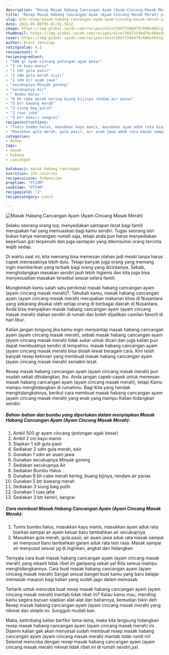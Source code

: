 ```yaml
---
description: "Resep Masak Habang Cancangan Ayam (Ayam Cincang Masak Merah) yang lezat Untuk Jualan"
title: "Resep Masak Habang Cancangan Ayam (Ayam Cincang Masak Merah) yang lezat Untuk Jualan"
slug: 634-resep-masak-habang-cancangan-ayam-ayam-cincang-masak-merah-yang-lezat-untuk-jualan
date: 2021-05-06T05:41:01.561Z
image: https://img-global.cpcdn.com/recipes/41ce72697259bd79/680x482cq70/masak-habang-cancangan-ayam-ayam-cincang-masak-merah-foto-resep-utama.jpg
thumbnail: https://img-global.cpcdn.com/recipes/41ce72697259bd79/680x482cq70/masak-habang-cancangan-ayam-ayam-cincang-masak-merah-foto-resep-utama.jpg
cover: https://img-global.cpcdn.com/recipes/41ce72697259bd79/680x482cq70/masak-habang-cancangan-ayam-ayam-cincang-masak-merah-foto-resep-utama.jpg
author: Brent Jennings
ratingvalue: 4.3
reviewcount: 9
recipeingredient:
- "500 gr ayam cincang potongan agak besar"
- "2 cm kayu manis"
- "1 sdt gula pasir"
- "2 sdm gula merah sisir"
- "1 sdm air asam jawa"
- "secukupnya Minyak goreng"
- "secukupnya Air"
- " Bumbu Halus "
- "8 bh cabe merah kering buang bijinya rendam air panas"
- "5 btr bawang merah"
- "3 siung bwg putih"
- "1 ruas jahe"
- "3 btr kemiri sangrai"
recipeinstructions:
- "Tumis bumbu halus, masukkan kayu manis, masukkan ayam aduk rata biarkan sampai air ayam keluar baru tambahkan air secukupnya"
- "Masukkan gula merah, gula pasir, air asam jawa aduk rata masak sampai air menyusut baru tambahkan garam aduk rata test rasa. Masak sampai air menyusut sesuai yg di inginkan, angkat dan hidangkan"
categories:
- Resep
tags:
- masak
- habang
- cancangan

katakunci: masak habang cancangan 
nutrition: 254 calories
recipecuisine: Indonesian
preptime: "PT19M"
cooktime: "PT59M"
recipeyield: "2"
recipecategory: Lunch

---
```



![Masak Habang Cancangan Ayam (Ayam Cincang Masak Merah)](https://img-global.cpcdn.com/recipes/41ce72697259bd79/680x482cq70/masak-habang-cancangan-ayam-ayam-cincang-masak-merah-foto-resep-utama.jpg)

Selaku seorang orang tua, menyediakan santapan lezat bagi famili merupakan hal yang memuaskan bagi kamu sendiri. Tugas seorang istri bukan hanya menangani rumah saja, tetapi anda pun harus menyediakan keperluan gizi terpenuhi dan juga santapan yang dikonsumsi orang tercinta wajib sedap.

Di waktu  saat ini, kita memang bisa memesan olahan jadi meski tanpa harus capek memasaknya lebih dulu. Tetapi banyak juga orang yang memang ingin memberikan yang terbaik bagi orang yang dicintainya. Sebab, menghidangkan masakan sendiri jauh lebih higienis dan kita juga bisa menyesuaikan masakan tersebut sesuai selera famili. 



Mungkinkah kamu salah satu penikmat masak habang cancangan ayam (ayam cincang masak merah)?. Tahukah kamu, masak habang cancangan ayam (ayam cincang masak merah) merupakan makanan khas di Nusantara yang sekarang disukai oleh setiap orang di berbagai daerah di Nusantara. Anda bisa menyajikan masak habang cancangan ayam (ayam cincang masak merah) olahan sendiri di rumah dan boleh dijadikan camilan favorit di hari libur.

Kalian jangan bingung jika kamu ingin menyantap masak habang cancangan ayam (ayam cincang masak merah), sebab masak habang cancangan ayam (ayam cincang masak merah) tidak sukar untuk dicari dan juga kalian pun dapat membuatnya sendiri di tempatmu. masak habang cancangan ayam (ayam cincang masak merah) bisa diolah lewat beragam cara. Kini telah banyak resep kekinian yang membuat masak habang cancangan ayam (ayam cincang masak merah) semakin lezat.

Resep masak habang cancangan ayam (ayam cincang masak merah) pun mudah sekali dihidangkan, lho. Anda jangan capek-capek untuk memesan masak habang cancangan ayam (ayam cincang masak merah), tetapi Kamu mampu menghidangkan di rumahmu. Bagi Kita yang hendak menghidangkannya, berikut cara membuat masak habang cancangan ayam (ayam cincang masak merah) yang enak yang mampu Kalian hidangkan sendiri.

<!--inarticleads1-->

##### Bahan-bahan dan bumbu yang diperlukan dalam menyiapkan Masak Habang Cancangan Ayam (Ayam Cincang Masak Merah):

1. Ambil 500 gr ayam cincang (potongan agak besar)
1. Ambil 2 cm kayu manis
1. Siapkan 1 sdt gula pasir
1. Sediakan 2 sdm gula merah, sisir
1. Gunakan 1 sdm air asam jawa
1. Gunakan secukupnya Minyak goreng
1. Sediakan secukupnya Air
1. Sediakan  Bumbu Halus :
1. Gunakan 8 bh cabe merah kering, buang bijinya, rendam air panas
1. Gunakan 5 btr bawang merah
1. Sediakan 3 siung bwg putih
1. Gunakan 1 ruas jahe
1. Sediakan 3 btr kemiri, sangrai




<!--inarticleads2-->

##### Cara membuat Masak Habang Cancangan Ayam (Ayam Cincang Masak Merah):

1. Tumis bumbu halus, masukkan kayu manis, masukkan ayam aduk rata biarkan sampai air ayam keluar baru tambahkan air secukupnya
1. Masukkan gula merah, gula pasir, air asam jawa aduk rata masak sampai air menyusut baru tambahkan garam aduk rata test rasa. Masak sampai air menyusut sesuai yg di inginkan, angkat dan hidangkan




Ternyata cara buat masak habang cancangan ayam (ayam cincang masak merah) yang nikamt tidak ribet ini gampang sekali ya! Kita semua mampu menghidangkannya. Cara buat masak habang cancangan ayam (ayam cincang masak merah) Sangat sesuai banget buat kamu yang baru belajar memasak maupun bagi kalian yang sudah jago dalam memasak.

Tertarik untuk mencoba buat resep masak habang cancangan ayam (ayam cincang masak merah) mantab tidak ribet ini? Kalau kamu mau, mending kamu segera buruan siapkan alat-alat dan bahannya, kemudian bikin deh Resep masak habang cancangan ayam (ayam cincang masak merah) yang nikmat dan simple ini. Sungguh mudah kan. 

Maka, ketimbang kalian berfikir lama-lama, maka kita langsung hidangkan resep masak habang cancangan ayam (ayam cincang masak merah) ini. Dijamin kalian gak akan menyesal sudah membuat resep masak habang cancangan ayam (ayam cincang masak merah) mantab tidak rumit ini! Selamat mencoba dengan resep masak habang cancangan ayam (ayam cincang masak merah) nikmat tidak ribet ini di rumah sendiri,ya!.

